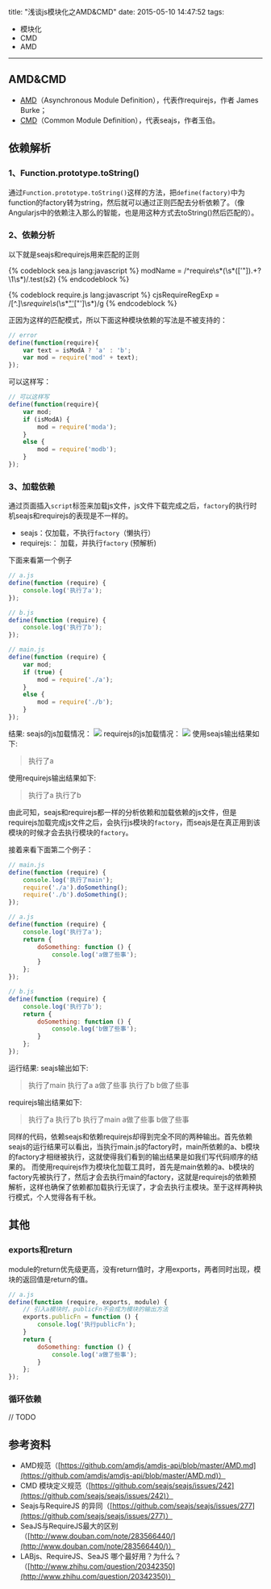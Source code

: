 title: "浅谈js模块化之AMD&CMD"
date: 2015-05-10 14:47:52
tags:
- 模块化
- CMD
- AMD
---
## AMD&CMD
* [AMD](https://github.com/amdjs/amdjs-api/wiki/AMD)（Asynchronous Module Definition），代表作requirejs，作者 James Burke；
* [CMD](https://github.com/cmdjs/specification/blob/master/draft/module.md)（Common Module Definition），代表seajs，作者玉伯。

## 依赖解析

### 1、Function.prototype.toString()

通过`Function.prototype.toString()`这样的方法，把`define(factory)`中为function的factory转为string，然后就可以通过正则匹配去分析依赖了。（像Angularjs中的依赖注入那么的智能，也是用这种方式去toString()然后匹配的）。

### 2、依赖分析

以下就是seajs和requirejs用来匹配的正则

{% codeblock sea.js lang:javascript %}
modName = /^require\s*\(\s*(['"]).+?\1\s*\)/.test(s2)
{% endcodeblock %}

{% codeblock require.js lang:javascript %}
cjsRequireRegExp = /[^.]\s*require\s*\(\s*["']([^'"\s]+)["']\s*\)/g
{% endcodeblock %}

正因为这样的匹配模式，所以下面这种模块依赖的写法是不被支持的：
``` javascript
// error
define(function(require){
    var text = isModA ? 'a' : 'b';
    var mod = require('mod' + text);
});
```
可以这样写：
``` javascript
// 可以这样写
define(function(require){
    var mod;
    if (isModA) {
        mod = require('moda');
    }
    else {
        mod = require('modb');
    }
});
```

### 3、加载依赖
通过页面插入`script`标签来加载js文件，js文件下载完成之后，`factory`的执行时机seajs和requirejs的表现是不一样的。
* seajs：仅加载，不执行`factory`（懒执行）
* requirejs:： 加载，并执行`factory` (预解析)

下面来看第一个例子
``` javascript
// a.js
define(function (require) {
    console.log('执行了a');
});
```
``` javascript
// b.js
define(function (require) {
    console.log('执行了b');
});
```
``` javascript
// main.js
define(function (require) {
    var mod;
    if (true) {
        mod = require('./a');
    }
    else {
        mod = require('./b');
    }
});
```

结果:
seajs的js加载情况：
![](/blog/AMD-CMD/seajs.jpg)
requirejs的js加载情况：
![](/blog/AMD-CMD/requirejs.jpg)
使用seajs输出结果如下: 
> 执行了a

使用requirejs输出结果如下: 
> 执行了a
> 执行了b

由此可知，seajs和requirejs都一样的分析依赖和加载依赖的js文件，但是requirejs加载完成js文件之后，会执行js模块的`factory`，而seajs是在真正用到该模块的时候才会去执行模块的`factory`。

接着来看下面第二个例子：
``` javascript
// main.js
define(function (require) {
    console.log('执行了main');
    require('./a').doSomething();
    require('./b').doSomething();
});
```

``` javascript
// a.js
define(function (require) {
    console.log('执行了a');
    return {
        doSomething: function () {
            console.log('a做了些事');
        }
    };
});
```

``` javascript
// b.js
define(function (require) {
    console.log('执行了b');
    return {
        doSomething: function () {
            console.log('b做了些事');
        }
    };
});
```
运行结果:
seajs输出如下: 
> 执行了main
> 执行了a
> a做了些事
> 执行了b
> b做了些事


requirejs输出结果如下: 
> 执行了a
> 执行了b
> 执行了main
> a做了些事
> b做了些事

同样的代码，依赖seajs和依赖requirejs却得到完全不同的两种输出。首先依赖seajs的运行结果可以看出，当执行main.js的factory时，main所依赖的a、b模块的factory才相继被执行，这就使得我们看到的输出结果是如我们写代码顺序的结果的。
而使用requirejs作为模块化加载工具时，首先是main依赖的a、b模块的factory先被执行了，然后才会去执行main的factory，这就是requirejs的依赖预解析，这样也确保了依赖都加载执行无误了，才会去执行主模块。至于这样两种执行模式，个人觉得各有千秋。

## 其他

### exports和return
module的return优先级更高，没有return值时，才用exports，两者同时出现，模块的返回值是return的值。

``` javascript
// a.js
define(function (require, exports, module) {
    // 引入a模块时，publicFn不会成为模块的输出方法
    exports.publicFn = function () {
        console.log('执行publicFn');
    }
    return {
        doSomething: function () {
            console.log('a做了些事');
        }
    };
});
```

### 循环依赖
// TODO

## 参考资料
- AMD规范（[https://github.com/amdjs/amdjs-api/blob/master/AMD.md](https://github.com/amdjs/amdjs-api/blob/master/AMD.md)）
- CMD 模块定义规范（[https://github.com/seajs/seajs/issues/242](https://github.com/seajs/seajs/issues/242)）
- Seajs与RequireJS 的异同（[https://github.com/seajs/seajs/issues/277](https://github.com/seajs/seajs/issues/277)）
- SeaJS与RequireJS最大的区别（[http://www.douban.com/note/283566440/](http://www.douban.com/note/283566440/)）
- LABjs、RequireJS、SeaJS 哪个最好用？为什么？（[http://www.zhihu.com/question/20342350](http://www.zhihu.com/question/20342350)）